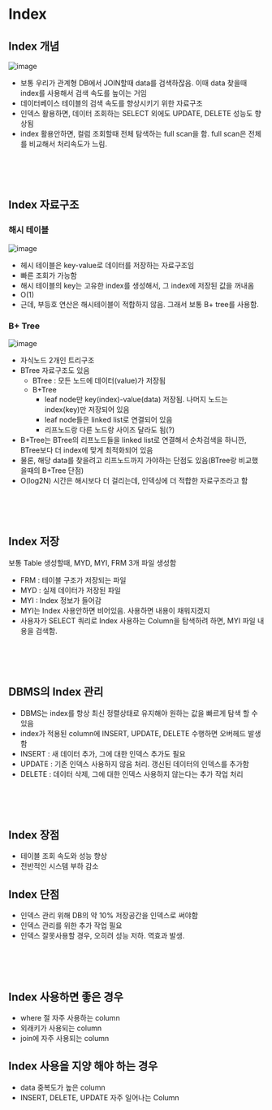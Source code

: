 # Index
## Index 개념
![image](https://github.com/jiyeonnnny/Computer-Science/assets/139419091/138eaa55-648e-42ff-afed-220ede7fb2b3)
- 보통 우리가 관계형 DB에서 JOIN할때 data를 검색하잖음. 이때 data 찾을때 index를 사용해서 검색 속도를 높이는 거임
- 데이터베이스 테이블의 검색 속도를 향상시키기 위한 자료구조
- 인덱스 활용하면, 데이터 조회하는 SELECT 외에도 UPDATE, DELETE 성능도 향상됨
- index 활용안하면, 컬럼 조회할때 전체 탐색하는 full scan을 함. full scan은 전체를 비교해서 처리속도가 느림.

<br>
<br>
<br>

## Index 자료구조
### 해시 테이블
![image](https://github.com/jiyeonnnny/Computer-Science/assets/139419091/f3f7294f-7162-49e1-83a5-608d2e97d7e7)
- 헤시 테이블은 key-value로 데이터를 저장하는 자료구조임
- 빠른 조회가 가능함
- 해시 테이블의 key는 고유한 index를 생성해서, 그 index에 저장된 값을 꺼내옴
- O(1)
- 근데, 부등호 연산은 해시테이블이 적합하지 않음. 그래서 보통 B+ tree를 사용함.

### B+ Tree
![image](https://github.com/jiyeonnnny/Computer-Science/assets/139419091/ec604dd9-bf77-4867-99bf-df8d29a1a754)
- 자식노드 2개인 트리구조
- BTree 자료구조도 있음
  - BTree : 모든 노드에 데이터(value)가 저장됨
  - B+Tree
    - leaf node만 key(index)-value(data) 저장됨. 나머지 노드는 index(key)만 저장되어 있음
    - leaf node들은 linked list로 연결되어 있음
    - 리프노드랑 다른 노드랑 사이즈 달라도 됨(?)
- B+Tree는 BTree의 리프노드들을 linked list로 연결해서 순차검색을 하니깐, BTree보다 더 index에 맞게 최적화되어 있음
- 물론, 해당 data를 찾을려고 리프노드까지 가야하는 단점도 있음(BTree랑 비교했을때의 B+Tree 단점)
- O(log2N) 시간은 해시보다 더 걸리는데, 인덱싱에 더 적합한 자료구조라고 함

<br>
<br>
<br>

## Index 저장
보통 Table 생성할때, MYD, MYI, FRM 3개 파일 생성함   
- FRM : 테이블 구조가 저장되는 파일
- MYD : 실제 데이터가 저장된 파일
- MYI : Index 정보가 들어감
- MYI는 Index 사용안하면 비어있음. 사용하면 내용이 채워지겠지
- 사용자가 SELECT 쿼리로 Index 사용하는 Column을 탐색하려 하면, MYI 파일 내용을 검색함.

<br>
<br>
<br>

## DBMS의 Index 관리
- DBMS는 index를 항상 최신 정렬상태로 유지해야 원하는 값을 빠르게 탐색 할 수 있음
- index가 적용된 column에 INSERT, UPDATE, DELETE 수행하면 오버헤드 발생함
- INSERT : 새 데이터 추가, 그에 대한 인덱스 추가도 필요
- UPDATE : 기존 인덱스 사용하지 않음 처리. 갱신된 데이터의 인덱스를 추가함
- DELETE : 데이터 삭제, 그에 대한 인덱스 사용하지 않는다는 추가 작업 처리

<br>
<br>
<br>

## Index 장점 
- 테이블 조회 속도와 성능 향상
- 전반적인 시스템 부하 감소
## Index 단점 
- 인덱스 관리 위해 DB의 약 10% 저장공간을 인덱스로 써야함
- 인덱스 관리를 위한 추가 작업 필요
- 인덱스 잘못사용할 경우, 오히려 성능 저하. 역효과 발생.

<br>
<br>
<br>

## Index 사용하면 좋은 경우
- where 절 자주 사용하는 column
- 외래키가 사용되는 column
- join에 자주 사용되는 column
## Index 사용을 지양 해야 하는 경우
- data 중복도가 높은 column
- INSERT, DELETE, UPDATE 자주 일어나는 Column

<br>
<br>
<br>
